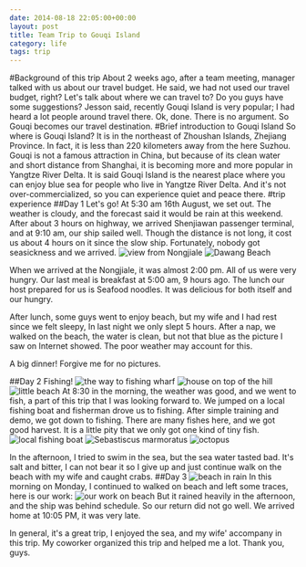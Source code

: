 ```yaml
---
date: 2014-08-18 22:05:00+00:00
layout: post
title: Team Trip to Gouqi Island
category: life
tags: trip
---
```

#Background of this trip
About 2 weeks ago, after a team meeting, manager talked with us about our travel budget. He said, we had not used our travel budget, right? Let's talk about where we can travel to? Do you guys have some suggestions? Jesson said, recently Gouqi Island is very popular; I had heard a lot people around travel there. Ok, done. There is no argument. So Gouqi becomes our travel destination.
#Brief introduction to Gouqi Island
So where is Gouqi Island? It is in the northeast of Zhoushan Islands, Zhejiang Province. In fact, it is less than 220 kilometers away from the here Suzhou. Gouqi is not a famous attraction in China, but because of its clean water and short distance from Shanghai, it is becoming more and more popular in Yangtze River Delta. It is said Gouqi Island is the nearest place where you can enjoy blue sea for people who live in Yangtze River Delta. And it's not over-commercialized, so you can experience quiet and peace there.
#trip experience
##Day 1
Let's go!
At 5:30 am 16th August, we set out. The weather is cloudy, and the forecast said it would be rain at this weekend. After about 3 hours on highway, we arrived Shenjiawan passenger terminal, and at 9:10 am, our ship sailed well. Though the distance is not long, it cost us about 4 hours on it since the slow ship. Fortunately, nobody got seasickness and we arrived.
![view from Nongjiale](http://helloowen.com/album/Gouqi/Gouqi1.JPG)
![Dawang Beach](http://helloowen.com/album/Gouqi/Gouqi2.JPG)

When we arrived at the Nongjiale, it was almost 2:00 pm. All of us were very hungry. Our last meal is breakfast at 5:00 am, 9 hours ago. The lunch our host prepared for us is Seafood noodles. It was delicious for both itself and our hungry.

After lunch, some guys went to enjoy beach, but my wife and I had rest since we felt sleepy, In last night we only slept 5 hours. After a nap, we walked on the beach, the water is clean, but not that blue as the picture I saw on Internet showed. The poor weather may account for this.

A big dinner! Forgive me for no pictures.

##Day 2
Fishing!
![the way to fishing wharf](http://helloowen.com/album/Gouqi/Gouqi3.JPG)
![house on top of the hill](http://helloowen.com/album/Gouqi/Gouqi4.JPG)
![little beach](http://helloowen.com/album/Gouqi/Gouqi5.JPG)
At 8:30 in the morning, the weather was good, and we went to fish, a part of this trip that I was looking forward to. We jumped on a local fishing boat and fisherman drove us to fishing. After simple training and demo, we got down to fishing. There are many fishes here, and we got good harvest. It is a little pity that we only got one kind of tiny fish.
![local fishing boat](http://helloowen.com/album/Gouqi/Gouqi6.JPG)
![Sebastiscus marmoratus](http://helloowen.com/album/Gouqi/Gouqi7.JPG)
![octopus](http://helloowen.com/album/Gouqi/Gouqi8.JPG)

In the afternoon, I tried to swim in the sea, but the sea water tasted bad. It's salt and bitter, I can not bear it so I give up and just continue walk on the beach with my wife and caught crabs.
##Day 3
![beach in rain](http://helloowen.com/album/Gouqi/Gouqi9.JPG)
In this morning on Monday, I continued to walked on beach and left some traces, here is our work:
![our work on beach](http://helloowen.com/album/Gouqi/Gouqi10.JPG)
But it rained heavily in the afternoon, and the ship was behind schedule. So our return did not go well. We arrived home at 10:05 PM, it was very late.

In general, it's a great trip, I enjoyed the sea, and my wife' accompany in this trip. My coworker organized this trip and helped me a lot. Thank you, guys.